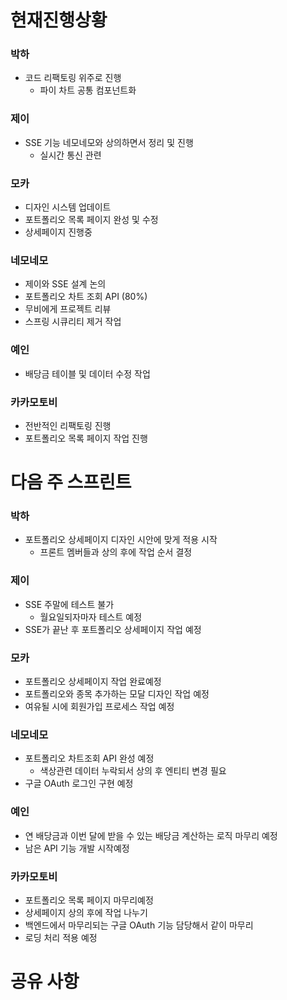 
# 현재진행상황

### 박하

- 코드 리팩토링 위주로 진행
	- 파이 차트 공통 컴포넌트화

### 제이

- SSE 기능 네모네모와 상의하면서 정리 및 진행
	- 실시간 통신 관련

### 모카

- 디자인 시스템 업데이트
- 포트폴리오 목록 페이지 완성 및 수정
- 상세페이지 진행중

### 네모네모

- 제이와 SSE 설계 논의
- 포트폴리오 차트 조회 API (80%)
- 무비에게 프로젝트 리뷰
- 스프링 시큐리티 제거 작업

### 예인

- 배당금 테이블 및 데이터 수정 작업

### 카카모토비

- 전반적인 리팩토링 진행
- 포트폴리오 목록 페이지 작업 진행

# 다음 주 스프린트

### 박하

- 포트폴리오 상세페이지 디자인 시안에 맞게 적용 시작
	- 프론트 멤버들과 상의 후에 작업 순서 결정

### 제이

- SSE 주말에 테스트 불가
	- 월요일되자마자 테스트 예정
- SSE가 끝난 후 포트폴리오 상세페이지 작업 예정

### 모카

- 포트폴리오 상세페이지 작업 완료예정
- 포트폴리오와 종목 추가하는 모달 디자인 작업 예정
- 여유될 시에 회원가입 프로세스 작업 예정

### 네모네모

- 포트폴리오 차트조회 API 완성 예정
	- 색상관련 데이터 누락되서 상의 후 엔티티 변경 필요
- 구글 OAuth 로그인 구현 예정

### 예인

- 연 배당금과 이번 달에 받을 수 있는 배당금 계산하는 로직 마무리 예정
- 남은 API 기능 개발 시작예정
### 카카모토비

- 포트폴리오 목록 페이지 마무리예정
- 상세페이지 상의 후에 작업 나누기
- 백엔드에서 마무리되는 구글 OAuth 기능 담당해서 같이 마무리
- 로딩 처리 적용 예정

# 공유 사항



